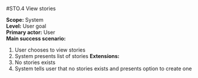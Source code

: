 #STO.4 View stories

**Scope:** System  
**Level:** User goal  
**Primary actor:** User  
**Main success scenario:**  
1. User chooses to view stories
2. System presents list of stories
**Extensions:**
2. No stories exists  
  1. System tells user that no stories exists and presents option to create one